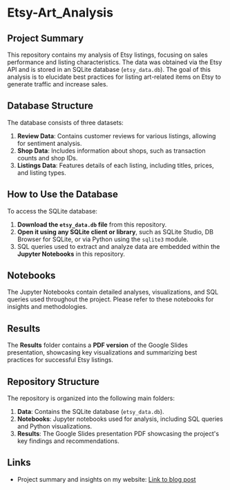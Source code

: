 # Etsy-Art_Analysis

## Project Summary
This repository contains my analysis of Etsy listings, focusing on sales performance and listing characteristics. The data was obtained via the Etsy API and is stored in an SQLite database (`etsy_data.db`). The goal of this analysis is to elucidate best practices for listing art-related items on Etsy to generate traffic and increase sales.

## Database Structure
The database consists of three datasets:

1. **Review Data**: Contains customer reviews for various listings, allowing for sentiment analysis.
2. **Shop Data**: Includes information about shops, such as transaction counts and shop IDs.
3. **Listings Data**: Features details of each listing, including titles, prices, and listing types.

## How to Use the Database
To access the SQLite database:

1. **Download the `etsy_data.db` file** from this repository.
2. **Open it using any SQLite client or library**, such as SQLite Studio, DB Browser for SQLite, or via Python using the `sqlite3` module.
3. SQL queries used to extract and analyze data are embedded within the **Jupyter Notebooks** in this repository.

## Notebooks
The Jupyter Notebooks contain detailed analyses, visualizations, and SQL queries used throughout the project. Please refer to these notebooks for insights and methodologies.

## Results
The **Results** folder contains a **PDF version** of the Google Slides presentation, showcasing key visualizations and summarizing best practices for successful Etsy listings.

## Repository Structure
The repository is organized into the following main folders:

1. **Data**: Contains the SQLite database (`etsy_data.db`).
2. **Notebooks**: Jupyter notebooks used for analysis, including SQL queries and Python visualizations.
3. **Results**: The Google Slides presentation PDF showcasing the project's key findings and recommendations.

## Links
- Project summary and insights on my website: [Link to blog post]([https://melissafisheranalytics.com/blogs/analytics-portfolio/blog](https://melissafisheranalytics.com/collections/all))
